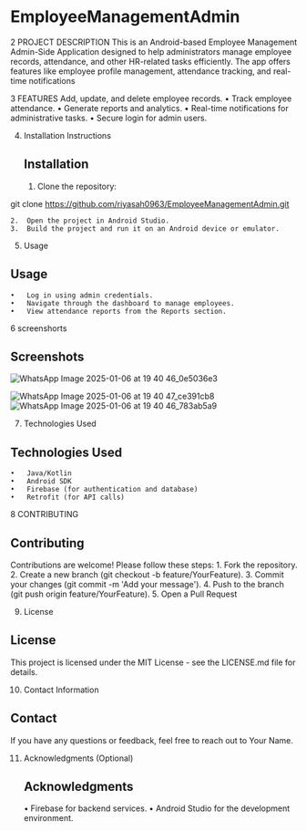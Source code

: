 # EmployeeManagementAdmin

2 PROJECT DESCRIPTION
This is an Android-based Employee Management Admin-Side Application designed to help administrators manage employee records, attendance, and other HR-related tasks efficiently. The app offers features like employee profile management, attendance tracking, and real-time notifications

3 FEATURES
Add, update, and delete employee records.
	•	Track employee attendance.
	•	Generate reports and analytics.
	•	Real-time notifications for administrative tasks.
	•	Secure login for admin users.

4. Installation Instructions
   ## Installation
	1.	Clone the repository:

git clone https://github.com/riyasah0963/EmployeeManagementAdmin.git


	2.	Open the project in Android Studio.
	3.	Build the project and run it on an Android device or emulator.

5. Usage
 
## Usage
	•	Log in using admin credentials.
	•	Navigate through the dashboard to manage employees.
	•	View attendance reports from the Reports section.
6 screenshorts

## Screenshots
 
![WhatsApp Image 2025-01-06 at 19 40 46_0e5036e3](https://github.com/user-attachments/assets/867c924d-7599-425a-a296-e0d1c7621b2b)

![WhatsApp Image 2025-01-06 at 19 40 47_ce391cb8](https://github.com/user-attachments/assets/360c46b2-8c15-40ad-99a5-0264639117b2)
![WhatsApp Image 2025-01-06 at 19 40 46_783ab5a9](https://github.com/user-attachments/assets/2781065a-e7ca-4f45-b8a8-9f3c119f4fdd)


7. Technologies Used
   
## Technologies Used
	•	Java/Kotlin
	•	Android SDK
	•	Firebase (for authentication and database)
	•	Retrofit (for API calls)

 8 CONTRIBUTING

## Contributing
Contributions are welcome! Please follow these steps:
	1.	Fork the repository.
	2.	Create a new branch (git checkout -b feature/YourFeature).
	3.	Commit your changes (git commit -m 'Add your message').
	4.	Push to the branch (git push origin feature/YourFeature).
	5.	Open a Pull Request


 9. License
     
## License
This project is licensed under the MIT License - see the LICENSE.md file for details.

10. Contact Information

## Contact
If you have any questions or feedback, feel free to reach out to Your Name.

11. Acknowledgments (Optional)
    ## Acknowledgments
	•	Firebase for backend services.
	•	Android Studio for the development environment.

 

